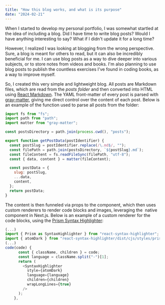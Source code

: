 ```yaml
---
title: "How this blog works, and what is its purpose"
date: "2024-02-21"
---
```


When I started to develop my personal portfolio, I was somewhat startled at the idea of including a blog. Did I have time to write blog posts? Would I have anything interesting to say? What if I didn't update it for a long time?

However, I realized I was looking at blogging from the wrong perspective. Sure, a blog is meant for others to read, but it can also be incredibly beneficial for me. I can use blog posts as a way to dive deeper into various subjects, or to store notes from videos and books. I'm also planning to use blog posts to publish the countless exercises I've found in coding books, as a way to improve myself.

So, I created this very simple and lightweight blog. All posts are Markdown files, which are read from the _posts folder_ and then converted into HTML using [React Markdown](https://github.com/remarkjs/react-markdown). The YAML front-matter of every post is parsed with [gray-matter](https://www.npmjs.com/package/gray-matter), giving me direct control over the content of each post. Below is an example of the function used to parse all posts from the folder:

```js
import fs from "fs";
import path from "path";
import matter from "gray-matter";

const postsDirectory = path.join(process.cwd(), "posts");

export function getPostData(postIdentifier) {
  const postSlug = postIdentifier.replace(/\.md$/, "");
  const filePath = path.join(postsDirectory, `${postSlug}.md`);
  const fileContent = fs.readFileSync(filePath, "utf-8");
  const { data, content } = matter(fileContent);

  const postData = {
    slug: postSlug,
    ...data,
    content,
  };
  return postData;
}
```

The content is then funneled via props to the **<PostContent />** component, which then uses custom renderers to render code blocks and images, leveraging the **<Image/>** native component in Next.js. Below is an example of a custom renderer for the code blocks, using the [Prism Syntax Highlighter](https://github.com/react-syntax-highlighter/react-syntax-highlighter):

```js
(...)
import { Prism as SyntaxHighlighter } from "react-syntax-highlighter";
import { atomDark } from "react-syntax-highlighter/dist/cjs/styles/prism";
(...)
code(code) {
      const { className, children } = code;
      const language = className.split("-")[1];
      return (
        <SyntaxHighlighter
          style={atomDark}
          language={language}
          children={children}
          wrapLongLines={true}
        />
      );
    },
```
